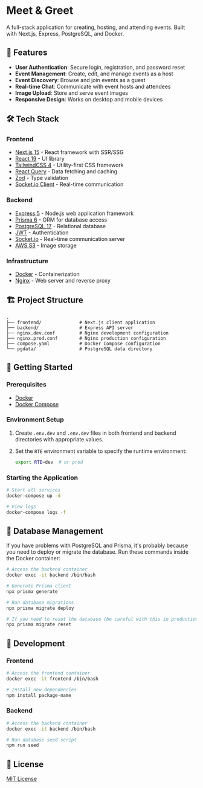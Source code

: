 # Meet & Greet

A full-stack application for creating, hosting, and attending events. Built with Next.js, Express, PostgreSQL, and Docker.

## 🚀 Features

- **User Authentication**: Secure login, registration, and password reset
- **Event Management**: Create, edit, and manage events as a host
- **Event Discovery**: Browse and join events as a guest
- **Real-time Chat**: Communicate with event hosts and attendees
- **Image Upload**: Store and serve event images
- **Responsive Design**: Works on desktop and mobile devices

## 🛠️ Tech Stack

### Frontend
- [Next.js 15](https://nextjs.org/) - React framework with SSR/SSG
- [React 19](https://react.dev/) - UI library
- [TailwindCSS 4](https://tailwindcss.com/) - Utility-first CSS framework
- [React Query](https://tanstack.com/query) - Data fetching and caching
- [Zod](https://zod.dev/) - Type validation
- [Socket.io Client](https://socket.io/) - Real-time communication

### Backend
- [Express 5](https://expressjs.com/) - Node.js web application framework
- [Prisma 6](https://www.prisma.io/) - ORM for database access
- [PostgreSQL 17](https://www.postgresql.org/) - Relational database
- [JWT](https://jwt.io/) - Authentication
- [Socket.io](https://socket.io/) - Real-time communication server
- [AWS S3](https://aws.amazon.com/s3/) - Image storage

### Infrastructure
- [Docker](https://www.docker.com/) - Containerization
- [Nginx](https://nginx.org/) - Web server and reverse proxy

## 🏗️ Project Structure

```
.
├── frontend/              # Next.js client application
├── backend/               # Express API server
├── nginx.dev.conf         # Nginx development configuration
├── nginx.prod.conf        # Nginx production configuration
├── compose.yaml           # Docker Compose configuration
└── pgdata/                # PostgreSQL data directory
```

## 🚦 Getting Started

### Prerequisites

- [Docker](https://docs.docker.com/get-docker/)
- [Docker Compose](https://docs.docker.com/compose/install/)

### Environment Setup

1. Create `.env.dev` and `.env.dev` files in both frontend and backend directories with appropriate values.

2. Set the `RTE` environment variable to specify the runtime environment:
   ```bash
   export RTE=dev  # or prod
   ```

### Starting the Application

```bash
# Start all services
docker-compose up -d

# View logs
docker-compose logs -f
```

## 🔧 Database Management

If you have problems with PostgreSQL and Prisma, it's probably because you need to deploy or migrate the database. Run these commands inside the Docker container:

```bash
# Access the backend container
docker exec -it backend /bin/bash

# Generate Prisma client
npx prisma generate

# Run database migrations
npx prisma migrate deploy

# If you need to reset the database (be careful with this in production!)
npx prisma migrate reset
```

## 🧪 Development

### Frontend

```bash
# Access the frontend container
docker exec -it frontend /bin/bash

# Install new dependencies
npm install package-name
```

### Backend

```bash
# Access the backend container
docker exec -it backend /bin/bash

# Run database seed script
npm run seed
```

## 📝 License

[MIT License](LICENSE) 